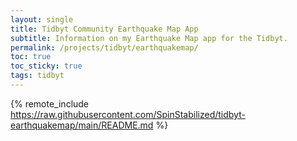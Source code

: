```yaml
---
layout: single
title: Tidbyt Community Earthquake Map App
subtitle: Information on my Earthquake Map app for the Tidbyt.
permalink: /projects/tidbyt/earthquakemap/
toc: true
toc_sticky: true
tags: tidbyt
---
```


{% remote_include https://raw.githubusercontent.com/SpinStabilized/tidbyt-earthquakemap/main/README.md %}